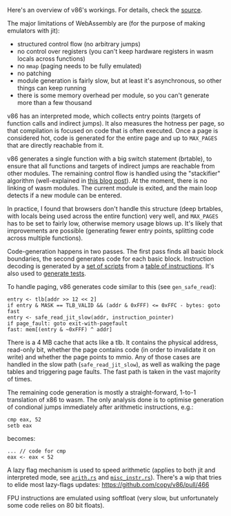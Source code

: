 Here's an overview of v86's workings. For details, check the
[source](https://github.com/copy/v86/tree/master/src).

The major limitations of WebAssembly are (for the purpose of making emulators with jit):

- structured control flow (no arbitrary jumps)
- no control over registers (you can't keep hardware registers in wasm locals across functions)
- no `mmap` (paging needs to be fully emulated)
- no patching
- module generation is fairly slow, but at least it's asynchronous, so other things can keep running
- there is some memory overhead per module, so you can't generate more than a few thousand

v86 has an interpreted mode, which collects entry points (targets of function
calls and indirect jumps). It also measures the hotness per page, so that
compilation is focused on code that is often executed. Once a page is
considered hot, code is generated for the entire page and up to `MAX_PAGES`
that are directly reachable from it.

v86 generates a single function with a big switch statement (brtable), to
ensure that all functions and targets of indirect jumps are reachable from
other modules. The remaining control flow is handled using the "stackifier"
algorithm (well-explained in
[this blog post](https://medium.com/leaningtech/solving-the-structured-control-flow-problem-once-and-for-all-5123117b1ee2)).
At the moment, there is no linking of wasm modules. The current module is
exited, and the main loop detects if a new module can be entered.

In practice, I found that browsers don't handle this structure (deep brtables,
with locals being used across the entire function) very well, and `MAX_PAGES`
has to be set to fairly low, otherwise memory usage blows up. It's likely that
improvements are possible (generating fewer entry points, splitting code across
multiple functions).

Code-generation happens in two passes. The first pass finds all basic block
boundaries, the second generates code for each basic block. Instruction
decoding is generated by a [set of
scripts](https://github.com/copy/v86/tree/master/gen) from a [table of
instructions](https://github.com/copy/v86/blob/master/gen/x86_table.js). It's
also used to [generate
tests](https://github.com/copy/v86/blob/master/tests/nasm/create_tests.js).

To handle paging, v86 generates code similar to this (see `gen_safe_read`):

```
entry <- tlb[addr >> 12 << 2]
if entry & MASK == TLB_VALID && (addr & 0xFFF) <= 0xFFC - bytes: goto fast
entry <- safe_read_jit_slow(addr, instruction_pointer)
if page_fault: goto exit-with-pagefault
fast: mem[(entry & ~0xFFF) ^ addr]
```

There is a 4 MB cache that acts like a tlb. It contains the physical address,
read-only bit, whether the page contains code (in order to invalidate it on
write) and whether the page points to mmio. Any of those cases are handled in
the slow path (`safe_read_jit_slow`), as well as walking the page tables and
triggering page faults. The fast path is taken in the vast majority of times.

The remaining code generation is mostly a straight-forward, 1-to-1 translation
of x86 to wasm. The only analysis done is to optimise generation of condional
jumps immediately after arithmetic instructions, e.g.:

```
cmp eax, 52
setb eax
```

becomes:

```
... // code for cmp
eax <- eax < 52
```

A lazy flag mechanism is used to speed arithmetic (applies to both jit and
interpreted mode, see
[`arith.rs`](https://github.com/copy/v86/blob/master/src/rust/cpu/arith.rs) and
[`misc_instr.rs`](https://github.com/copy/v86/blob/master/src/rust/cpu/misc_instr.rs)).
There's a wip that tries to elide most lazy-flags updates:
https://github.com/copy/v86/pull/466

FPU instructions are emulated using softfloat (very slow, but unfortunately
some code relies on 80 bit floats).
